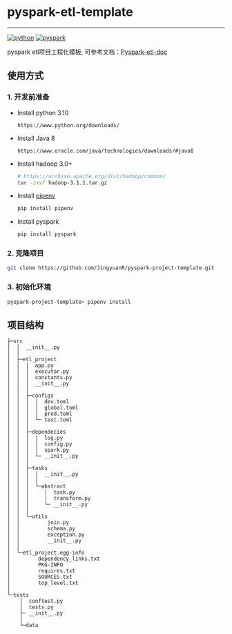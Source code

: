 # pyspark-etl-template

---

[![python](https://img.shields.io/badge/python-3.10-blue)](https://www.python.org/)
[![pyspark](https://img.shields.io/badge/pyspark-3.3.0-brightgreen)](https://spark.apache.org/docs/latest/api/python/)

pyspark etl项目工程化模板, 可参考文档：[Pyspark-etl-doc](https://jingyuanr.github.io/pyspark-etl-project-specification/)

## 使用方式

### 1. 开发前准备
- Install python 3.10
    ```angular2html
    https://www.python.org/downloads/
    ```
- Install Java 8
    ```angular2html
    https://www.oracle.com/java/technologies/downloads/#java8
    ```
- Install hadoop 3.0+
    ```bash
    # https://archive.apache.org/dist/hadoop/common/
    tar -zxvf hadoop-3.1.1.tar.gz
    ```
- Install [pipenv](https://pypi.org/project/pipenv/)
    ```bash
    pip install pipenv
    ```
- Install pyspark
    ```bash
    pip install pyspark
    ```
### 2. 克隆项目
```bash
git clone https://github.com/JingyuanR/pyspark-project-template.git
```

### 3. 初始化环境
```bash
pyspark-project-template> pipenv install
```

## 项目结构
```angular2html
├─src
│  │  __init__.py
│  │
│  ├─etl_project
│  │  │  app.py
│  │  │  executor.py
│  │  │  constants.py
│  │  │  __init__.py
│  │  │
│  │  ├─configs
│  │  │  │  dev.toml
│  │  │  │  global.toml
│  │  │  │  prod.toml
│  │  │  └─ test.toml
│  │  │
│  │  ├─dependecies
│  │  │  │  log.py
│  │  │  │  config.py
│  │  │  │  spark.py
│  │  │  └─ __init__.py
│  │  │
│  │  ├─tasks
│  │  │  │  __init__.py
│  │  │  │
│  │  │  └─abstract
│  │  │     │  task.py
│  │  │     │  transform.py
│  │  │     └─ __init__.py
│  │  │
│  │  └─utils
│  │         join.py
│  │         schema.py
│  │         exception.py
│  │         __init__.py
│  │
│  └─etl_project.egg-info
│         dependency_links.txt
│         PKG-INFO
│         requires.txt
│         SOURCES.txt
│         top_level.txt
│
└─tests
    │  conftest.py
    │  tests.py
    ├─ __init__.py
    │
    └─data

```